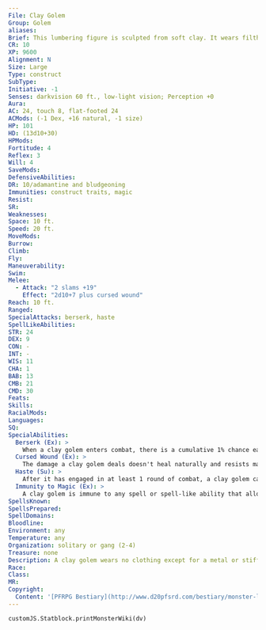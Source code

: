 ```yaml
---
File: Clay Golem
Group: Golem
aliases: 
Brief: This lumbering figure is sculpted from soft clay. It wears filthy rags and crude jewelry, and its face is only vaguely humanoid.
CR: 10
XP: 9600
Alignment: N
Size: Large
Type: construct
SubType: 
Initiative: -1
Senses: darkvision 60 ft., low-light vision; Perception +0
Aura: 
AC: 24, touch 8, flat-footed 24
ACMods: (-1 Dex, +16 natural, -1 size)
HP: 101
HD: (13d10+30)
HPMods: 
Fortitude: 4
Reflex: 3
Will: 4
SaveMods: 
DefensiveAbilities: 
DR: 10/adamantine and bludgeoning
Immunities: construct traits, magic
Resist: 
SR: 
Weaknesses: 
Space: 10 ft.
Speed: 20 ft.
MoveMods: 
Burrow: 
Climb: 
Fly: 
Maneuverability: 
Swim: 
Melee: 
  - Attack: "2 slams +19"
    Effect: "2d10+7 plus cursed wound"
Reach: 10 ft.
Ranged: 
SpecialAttacks: berserk, haste
SpellLikeAbilities: 
STR: 24
DEX: 9
CON: -
INT: -
WIS: 11
CHA: 1
BAB: 13
CMB: 21
CMD: 30
Feats: 
Skills: 
RacialMods: 
Languages: 
SQ: 
SpecialAbilities:
  Berserk (Ex): >
    When a clay golem enters combat, there is a cumulative 1% chance each round that its elemental spirit breaks free and the golem goes berserk. This chance resets to 0% after one minute of inactivity. A berserk golem attacks the nearest living creature or smashes some object smaller than itself if no creature is within reach. Once it goes berserk, no known method can reestablish control.
  Cursed Wound (Ex): >
    The damage a clay golem deals doesn't heal naturally and resists magical healing. A character attempting to use magical healing on a creature damaged by a clay golem must succeed on a DC 26 caster level check, or the healing has no effect on the injured creature.
  Haste (Su): >
    After it has engaged in at least 1 round of combat, a clay golem can haste itself once per day as a free action. The effect lasts 3 rounds and is otherwise the same as the spell.
  Immunity to Magic (Ex): >
    A clay golem is immune to any spell or spell-like ability that allows spell resistance. In addition, certain spells and effects function differently against the creature, as noted below.  • A move earth spell drives the golem back 120 feet and deals 3d12 points of damage to it (no save).  • A disintegrate spell slows the golem (as the slow spell) for 1d6 rounds and deals 1d12 points of damage (no save).  • An earthquake spell cast directly at a clay golem stops it from moving on its next turn and deals 5d10 points of damage (no save).  • Any magical attack against a clay golem that deals acid damage heals 1 point of damage for every 3 points of damage it would otherwise deal. If the amount of healing would cause the golem to exceed its full normal hit points, it gains any excess as temporary hit points. A clay golem gets no saving throw against magical attacks that deal acid damage.
SpellsKnown: 
SpellsPrepared: 
SpellDomains: 
Bloodline: 
Environment: any
Temperature: any
Organization: solitary or gang (2-4)
Treasure: none
Description: A clay golem wears no clothing except for a metal or stiff leather garment around its hips. It stands over 8 feet tall and weighs 600 pounds.  Construction A clay golem's body must be sculpted from a single block of clay weighing at least 1,000 pounds, treated with rare oils and powders worth 1,500 gp.  Clay Golem CL 11th; Price 41,500 gp Construction Requirements Craft Construct, animate objects, bless, commune, prayer, resurrection, creator must be caster level 11th; Skill Craft (sculptures) or Craft (pottery) DC 16; Cost 21,500 gp
Race: 
Class: 
MR: 
Copyright:
  Content: '[PFRPG Bestiary](http://www.d20pfsrd.com/bestiary/monster-listings/constructs/golem/clay)'
---
```

```dataviewjs
customJS.Statblock.printMonsterWiki(dv)
```
